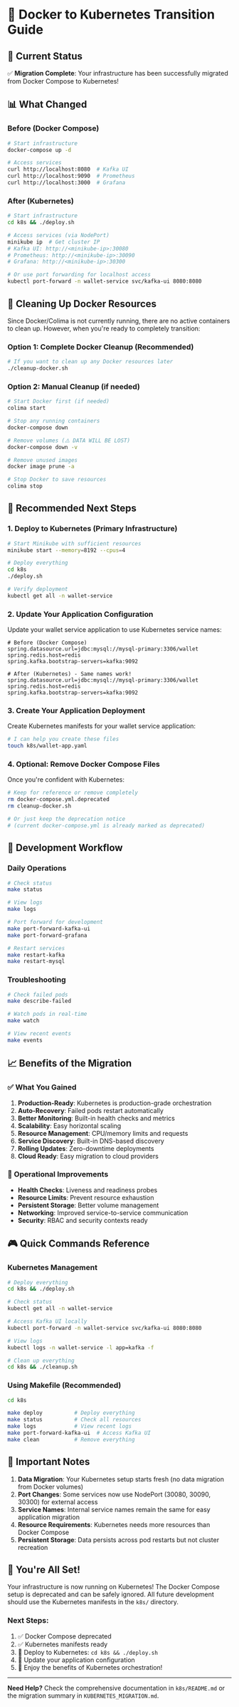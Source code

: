 # 🚀 Docker to Kubernetes Transition Guide

## 🎯 Current Status

✅ **Migration Complete**: Your infrastructure has been successfully migrated from Docker Compose to Kubernetes!

## 📊 What Changed

### Before (Docker Compose)
```bash
# Start infrastructure
docker-compose up -d

# Access services
curl http://localhost:8080  # Kafka UI
curl http://localhost:9090  # Prometheus
curl http://localhost:3000  # Grafana
```

### After (Kubernetes)
```bash
# Start infrastructure
cd k8s && ./deploy.sh

# Access services (via NodePort)
minikube ip  # Get cluster IP
# Kafka UI: http://<minikube-ip>:30080
# Prometheus: http://<minikube-ip>:30090
# Grafana: http://<minikube-ip>:30300

# Or use port forwarding for localhost access
kubectl port-forward -n wallet-service svc/kafka-ui 8080:8080
```

## 🧹 Cleaning Up Docker Resources

Since Docker/Colima is not currently running, there are no active containers to clean up. However, when you're ready to completely transition:

### Option 1: Complete Docker Cleanup (Recommended)
```bash
# If you want to clean up any Docker resources later
./cleanup-docker.sh
```

### Option 2: Manual Cleanup (if needed)
```bash
# Start Docker first (if needed)
colima start

# Stop any running containers
docker-compose down

# Remove volumes (⚠️ DATA WILL BE LOST)
docker-compose down -v

# Remove unused images
docker image prune -a

# Stop Docker to save resources
colima stop
```

## 🎯 Recommended Next Steps

### 1. **Deploy to Kubernetes** (Primary Infrastructure)
```bash
# Start Minikube with sufficient resources
minikube start --memory=8192 --cpus=4

# Deploy everything
cd k8s
./deploy.sh

# Verify deployment
kubectl get all -n wallet-service
```

### 2. **Update Your Application Configuration**
Update your wallet service application to use Kubernetes service names:

```properties
# Before (Docker Compose)
spring.datasource.url=jdbc:mysql://mysql-primary:3306/wallet
spring.redis.host=redis
spring.kafka.bootstrap-servers=kafka:9092

# After (Kubernetes) - Same names work!
spring.datasource.url=jdbc:mysql://mysql-primary:3306/wallet
spring.redis.host=redis
spring.kafka.bootstrap-servers=kafka:9092
```

### 3. **Create Your Application Deployment**
Create Kubernetes manifests for your wallet service application:

```bash
# I can help you create these files
touch k8s/wallet-app.yaml
```

### 4. **Optional: Remove Docker Compose Files**
Once you're confident with Kubernetes:

```bash
# Keep for reference or remove completely
rm docker-compose.yml.deprecated
rm cleanup-docker.sh

# Or just keep the deprecation notice
# (current docker-compose.yml is already marked as deprecated)
```

## 🔄 Development Workflow

### Daily Operations
```bash
# Check status
make status

# View logs
make logs

# Port forward for development
make port-forward-kafka-ui
make port-forward-grafana

# Restart services
make restart-kafka
make restart-mysql
```

### Troubleshooting
```bash
# Check failed pods
make describe-failed

# Watch pods in real-time
make watch

# View recent events
make events
```

## 📈 Benefits of the Migration

### ✅ What You Gained
1. **Production-Ready**: Kubernetes is production-grade orchestration
2. **Auto-Recovery**: Failed pods restart automatically
3. **Better Monitoring**: Built-in health checks and metrics
4. **Scalability**: Easy horizontal scaling
5. **Resource Management**: CPU/memory limits and requests
6. **Service Discovery**: Built-in DNS-based discovery
7. **Rolling Updates**: Zero-downtime deployments
8. **Cloud Ready**: Easy migration to cloud providers

### 🔧 Operational Improvements
- **Health Checks**: Liveness and readiness probes
- **Resource Limits**: Prevent resource exhaustion
- **Persistent Storage**: Better volume management
- **Networking**: Improved service-to-service communication
- **Security**: RBAC and security contexts ready

## 🎮 Quick Commands Reference

### Kubernetes Management
```bash
# Deploy everything
cd k8s && ./deploy.sh

# Check status
kubectl get all -n wallet-service

# Access Kafka UI locally
kubectl port-forward -n wallet-service svc/kafka-ui 8080:8080

# View logs
kubectl logs -n wallet-service -l app=kafka -f

# Clean up everything
cd k8s && ./cleanup.sh
```

### Using Makefile (Recommended)
```bash
cd k8s

make deploy          # Deploy everything
make status          # Check all resources
make logs            # View recent logs
make port-forward-kafka-ui  # Access Kafka UI
make clean           # Remove everything
```

## 🚨 Important Notes

1. **Data Migration**: Your Kubernetes setup starts fresh (no data migration from Docker volumes)
2. **Port Changes**: Some services now use NodePort (30080, 30090, 30300) for external access
3. **Service Names**: Internal service names remain the same for easy application migration
4. **Resource Requirements**: Kubernetes needs more resources than Docker Compose
5. **Persistent Storage**: Data persists across pod restarts but not cluster recreation

## 🎉 You're All Set!

Your infrastructure is now running on Kubernetes! The Docker Compose setup is deprecated and can be safely ignored. All future development should use the Kubernetes manifests in the `k8s/` directory.

### Next Steps:
1. ✅ Docker Compose deprecated
2. ✅ Kubernetes manifests ready
3. 🎯 Deploy to Kubernetes: `cd k8s && ./deploy.sh`
4. 🔧 Update your application configuration
5. 🚀 Enjoy the benefits of Kubernetes orchestration!

---

**Need Help?** Check the comprehensive documentation in `k8s/README.md` or the migration summary in `KUBERNETES_MIGRATION.md`.
